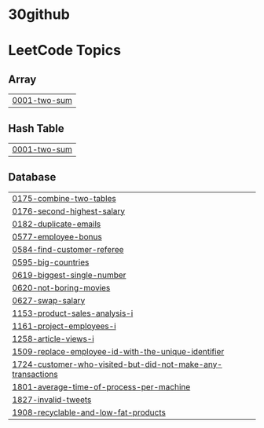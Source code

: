# 30github
<!---LeetCode Topics Start-->
# LeetCode Topics
## Array
|  |
| ------- |
| [0001-two-sum](https://github.com/aalli-innaa/30github/tree/master/0001-two-sum) |
## Hash Table
|  |
| ------- |
| [0001-two-sum](https://github.com/aalli-innaa/30github/tree/master/0001-two-sum) |
## Database
|  |
| ------- |
| [0175-combine-two-tables](https://github.com/aalli-innaa/30github/tree/master/0175-combine-two-tables) |
| [0176-second-highest-salary](https://github.com/aalli-innaa/30github/tree/master/0176-second-highest-salary) |
| [0182-duplicate-emails](https://github.com/aalli-innaa/30github/tree/master/0182-duplicate-emails) |
| [0577-employee-bonus](https://github.com/aalli-innaa/30github/tree/master/0577-employee-bonus) |
| [0584-find-customer-referee](https://github.com/aalli-innaa/30github/tree/master/0584-find-customer-referee) |
| [0595-big-countries](https://github.com/aalli-innaa/30github/tree/master/0595-big-countries) |
| [0619-biggest-single-number](https://github.com/aalli-innaa/30github/tree/master/0619-biggest-single-number) |
| [0620-not-boring-movies](https://github.com/aalli-innaa/30github/tree/master/0620-not-boring-movies) |
| [0627-swap-salary](https://github.com/aalli-innaa/30github/tree/master/0627-swap-salary) |
| [1153-product-sales-analysis-i](https://github.com/aalli-innaa/30github/tree/master/1153-product-sales-analysis-i) |
| [1161-project-employees-i](https://github.com/aalli-innaa/30github/tree/master/1161-project-employees-i) |
| [1258-article-views-i](https://github.com/aalli-innaa/30github/tree/master/1258-article-views-i) |
| [1509-replace-employee-id-with-the-unique-identifier](https://github.com/aalli-innaa/30github/tree/master/1509-replace-employee-id-with-the-unique-identifier) |
| [1724-customer-who-visited-but-did-not-make-any-transactions](https://github.com/aalli-innaa/30github/tree/master/1724-customer-who-visited-but-did-not-make-any-transactions) |
| [1801-average-time-of-process-per-machine](https://github.com/aalli-innaa/30github/tree/master/1801-average-time-of-process-per-machine) |
| [1827-invalid-tweets](https://github.com/aalli-innaa/30github/tree/master/1827-invalid-tweets) |
| [1908-recyclable-and-low-fat-products](https://github.com/aalli-innaa/30github/tree/master/1908-recyclable-and-low-fat-products) |
<!---LeetCode Topics End-->